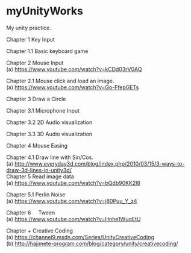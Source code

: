 # myUnityWorks
My unity practice.


Chapter 1      Key Input

Chapter 1.1    Basic keyboard game

Chapter 2      Mouse Input                   
     (a) https://www.youtube.com/watch?v=kCDd03rV0AQ

Chapter 2.1    Mouse click and load an image.                    
     (a) https://www.youtube.com/watch?v=Go-FfepGETs

Chapter 3      Draw a Circle

Chapter 3.1    Microphone Input 

Chapter 3.2    2D Audio visualization

Chapter 3.3    3D Audio visualization

Chapter 4      Mouse Easing

Chapter 4.1    Draw line with Sin/Cos.                    
     (a) http://www.everyday3d.com/blog/index.php/2010/03/15/3-ways-to-draw-3d-lines-in-unity3d/                   
Chapter 5      Read image data                    
     (a) https://www.youtube.com/watch?v=bQdb90KK2l8

Chapter 5.1    Perlin Noise                  
     (a) https://www.youtube.com/watch?v=j80Puu_Y_z4

Chapter 6     Tween                                         
     (a) https://www.youtube.com/watch?v=Hnhe1WuqEtU

Chapter +      Creative Coding               
     (a) https://channel9.msdn.com/Series/UnityCreativeCoding                        
     (b) http://hajimete-program.com/blog/category/unity/creativecoding/ 
